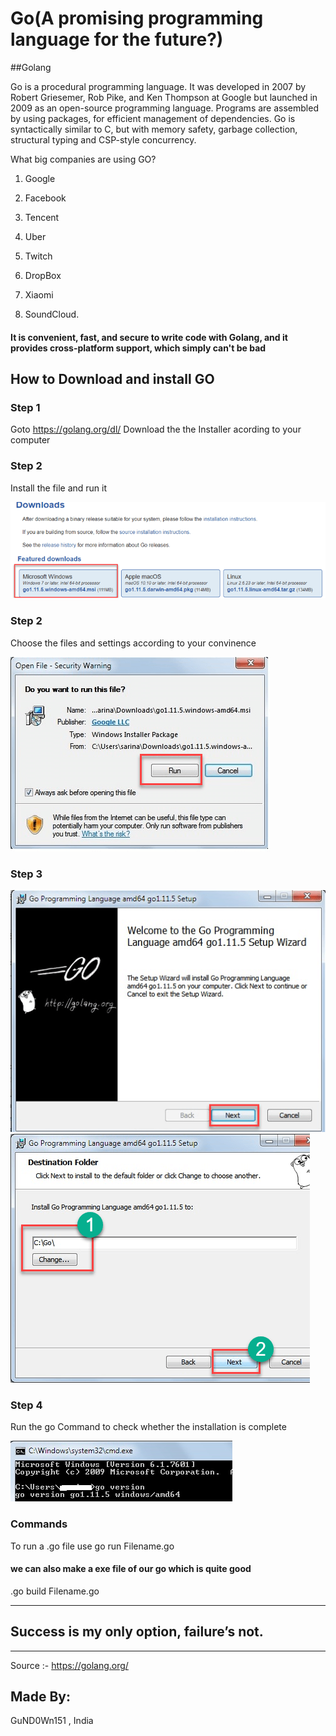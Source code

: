 # Go(A promising programming language for the future?)
##Golang

Go is a procedural programming language. It was developed in 2007 by Robert Griesemer, Rob Pike, and Ken Thompson at Google but launched in 2009 as an open-source programming language. Programs are assembled by using packages, for efficient management of dependencies. 
Go is syntactically similar to C, but with memory safety, garbage collection, structural typing and CSP-style concurrency.

What big companies are using GO?

1. Google

2. Facebook

3. Tencent

4. Uber

5. Twitch

6. DropBox

7. Xiaomi

8. SoundCloud.

####  It is convenient, fast, and secure to write code with Golang, and it provides cross-platform support, which simply can't be bad
## How to Download and install GO
### Step 1

Goto https://golang.org/dl/
Download the the Installer acording to your computer
### Step 2
Install the file and run it

<img src="/installation/Step1.png">

### Step 2
Choose the files and settings according to your convinence

<img src="/installation/Step2.png">

### Step 3
<img src="/installation/Step3.png">

<img src="/installation/Step4.png">

### Step 4

Run the go Command to check whether the installation is complete

<img src="/installation/Step5.png">

### Commands

To run a .go file use go run Filename.go
#### we can also make a exe file of our go which is quite good
.go build Filename.go





---------------------------------------
Success is my only option, failure’s not.
----------------------------------------
_____________________________________________________________________________
Source :- https://golang.org/
## Made By:
GuND0Wn151 , India
